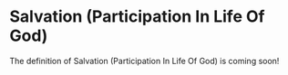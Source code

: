 # Salvation (Participation In Life Of God)

The definition of Salvation (Participation In Life Of God) is coming soon!
